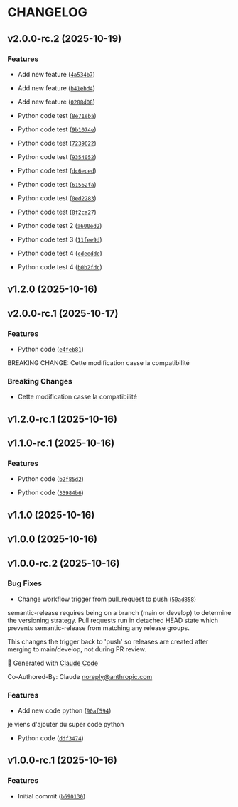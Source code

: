 # CHANGELOG


## v2.0.0-rc.2 (2025-10-19)

### Features

- Add new feature
  ([`4a534b7`](https://github.com/gsoulat/semantic-release-python-uv/commit/4a534b734664ca348757e6e0dbfd69d28a9ee035))

- Add new feature
  ([`b41ebd4`](https://github.com/gsoulat/semantic-release-python-uv/commit/b41ebd498ec55ca38da80058c4ca6c888317053a))

- Add new feature
  ([`0288d08`](https://github.com/gsoulat/semantic-release-python-uv/commit/0288d084c21187d1af7cb14b609ad2982d273513))

- Python code test
  ([`8e71eba`](https://github.com/gsoulat/semantic-release-python-uv/commit/8e71eba6d0d298cb67736538b391287a239ede82))

- Python code test
  ([`9b1074e`](https://github.com/gsoulat/semantic-release-python-uv/commit/9b1074ef2bd2361b5a71898dc98e24f21ea161b4))

- Python code test
  ([`7239622`](https://github.com/gsoulat/semantic-release-python-uv/commit/7239622d1c8a5c9913cd98937dac37306e1fd75e))

- Python code test
  ([`9354052`](https://github.com/gsoulat/semantic-release-python-uv/commit/9354052c7839d0b3eea090d6cd4bd69036be2569))

- Python code test
  ([`dc6eced`](https://github.com/gsoulat/semantic-release-python-uv/commit/dc6eced07270385256851711fa23cb574edecda4))

- Python code test
  ([`61562fa`](https://github.com/gsoulat/semantic-release-python-uv/commit/61562faaf9bec1c96061b46d73e9bb6736ef1290))

- Python code test
  ([`0ed2283`](https://github.com/gsoulat/semantic-release-python-uv/commit/0ed2283d08154508e5a76dce24338d40c11114b2))

- Python code test
  ([`8f2ca27`](https://github.com/gsoulat/semantic-release-python-uv/commit/8f2ca27c6401d51f21fbb96342b0e28f864898af))

- Python code test 2
  ([`a600ed2`](https://github.com/gsoulat/semantic-release-python-uv/commit/a600ed21e3a97364f45f0c3454c87d8e3af49260))

- Python code test 3
  ([`11fee9d`](https://github.com/gsoulat/semantic-release-python-uv/commit/11fee9de676696778448378958a4ef3647e8ea7f))

- Python code test 4
  ([`cdeedde`](https://github.com/gsoulat/semantic-release-python-uv/commit/cdeedded0f6684e288242474f4f67ddbf80fa265))

- Python code test 4
  ([`b0b2fdc`](https://github.com/gsoulat/semantic-release-python-uv/commit/b0b2fdce4622e33727498956e1e27580a24d580c))


## v1.2.0 (2025-10-16)


## v2.0.0-rc.1 (2025-10-17)

### Features

- Python code
  ([`e4feb81`](https://github.com/gsoulat/semantic-release-python-uv/commit/e4feb818c8e518a938c7817f7f0272f0982fbc34))

BREAKING CHANGE: Cette modification casse la compatibilité

### Breaking Changes

- Cette modification casse la compatibilité


## v1.2.0-rc.1 (2025-10-16)


## v1.1.0-rc.1 (2025-10-16)

### Features

- Python code
  ([`b2f85d2`](https://github.com/gsoulat/semantic-release-python-uv/commit/b2f85d204af8cf42ff403da5465c0378fb839d7e))

- Python code
  ([`33984b6`](https://github.com/gsoulat/semantic-release-python-uv/commit/33984b6c5755b46e455871a932e427cc7e96f0b6))


## v1.1.0 (2025-10-16)


## v1.0.0 (2025-10-16)


## v1.0.0-rc.2 (2025-10-16)

### Bug Fixes

- Change workflow trigger from pull_request to push
  ([`50ad858`](https://github.com/gsoulat/semantic-release-python-uv/commit/50ad858b5b869bfb891bd2ddd06d2935d73d5674))

semantic-release requires being on a branch (main or develop) to determine the versioning strategy.
  Pull requests run in detached HEAD state which prevents semantic-release from matching any release
  groups.

This changes the trigger back to 'push' so releases are created after merging to main/develop, not
  during PR review.

🤖 Generated with [Claude Code](https://claude.com/claude-code)

Co-Authored-By: Claude <noreply@anthropic.com>

### Features

- Add new code python
  ([`90af594`](https://github.com/gsoulat/semantic-release-python-uv/commit/90af5949ffedde79452eb8eb2d9521d7996e06c2))

je viens d'ajouter du super code python

- Python code
  ([`ddf3474`](https://github.com/gsoulat/semantic-release-python-uv/commit/ddf3474eabe0f97f16c085170f0f1a8e06d7ec68))


## v1.0.0-rc.1 (2025-10-16)

### Features

- Initial commit
  ([`b690130`](https://github.com/gsoulat/semantic-release-python-uv/commit/b690130675d9300c74dd7bdbd0b6ca292974dffc))
